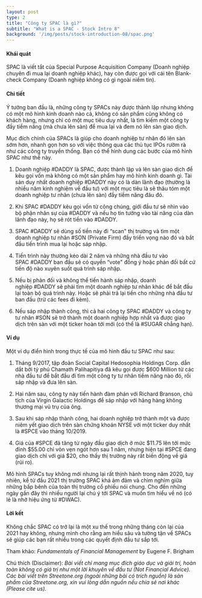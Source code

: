 ```yaml
---
layout: post
type: 2
title: "Công ty SPAC là gì?"
subtitle: "What is a SPAC - Stock Intro 8"
background: '/img/posts/stock-introduction-08/spac.png'
---
```


#### Khái quát

SPAC là viết tắt của Special Purpose Acquisition Company (Doanh nghiệp chuyên đi mua lại doanh nghiệp khác), hay còn được gọi với cái tên Blank-check Company (Doanh nghiệp không có gì ngoài niềm tin).

#### Chi tiết

Ý tưởng ban đầu là, những công ty SPACs này được thành lập nhưng không có một mô hình kinh doanh nào cả, không có sản phẩm cũng không có khách hàng, nhưng chỉ có một mục tiêu duy nhất, là tìm kiếm một công ty đầy tiềm năng (mà chưa lên sàn) để mua lại và đem nó lên sàn giao dịch.

Mục đích chính của SPACs là giúp cho doanh nghiệp tư nhân đó lên sàn sớm hơn, nhanh gọn hơn so với việc thông qua các thủ tục IPOs rườm rà như các công ty truyền thống. Bạn có thể hình dung các bước của mô hình SPAC như thế này.

1. Doanh nghiệp #DADDY là SPAC, được thành lập và lên sàn giao dịch để kêu gọi vốn mà không có một sản phẩm hay mô hình kinh doanh gì. Tài sản duy nhất doanh nghiệp #DADDY này có là dàn lãnh đạo (thường là nhiều năm kinh nghiệm về đầu tư) với một mục tiêu là sẽ thâu tóm một doanh nghiệp tư nhân (chưa lên sàn) đầy tiềm năng đâu đó.

2. Khi SPAC #DADDY kêu gọi vốn từ công chúng, giới đầu tư sẽ nhìn vào bộ phận nhân sự của #DADDY và nếu họ tin tưởng vào tài năng của dàn lãnh đạo này, họ sẽ rót tiền vào #DADDY.

3. SPAC #DADDY sẽ dùng số tiền này đi “scan" thị trường và tìm một doanh nghiệp tư nhân #SON (Private Firm) đầy triển vọng nào đó và bắt đầu tiến trình mua lại hoặc sáp nhập.

4. Tiến trình này thường kéo dài 2 năm và những nhà đầu tư vào SPAC #DADDY ban đầu sẽ có quyền “vote" đồng ý hoặc phản đối bất cứ tiến độ nào xuyên suốt quá trình sáp nhập.

5. Nếu bị phản đối và không thể tiến hành sáp nhập, doanh nghiệp #DADDY sẽ phải tìm một doanh nghiệp tư nhân khác để bắt đầu lại toàn bộ quá trình này. Hoặc sẽ phải trả lại tiền cho những nhà đầu tư ban đầu (trừ các fees đi kèm).

6. Nếu sáp nhập thành công, thì cả hai công ty SPAC #DADDY và công ty tư nhân #SON sẽ trở thành một doanh nghiệp hợp nhất và được giao dịch trên sàn với một ticker hoàn tới mới (có thể là #SUGAR chẳng hạn).

#### Ví dụ

Một ví dụ điển hình trong thực tế của mô hình đầu tư SPAC như sau:

1. Tháng 9/2017, tập đoàn Social Capital Hedosophia Holdings Corp. dẫn dắt bởi tỷ phú Chamath Palihapitiya đã kêu gọi được $600 Million từ các nhà đầu tư để bắt đầu đi tìm một công ty tư nhân tiềm năng nào đó, rồi sáp nhập và đưa lên sàn.

2. Hai năm sau, công ty này tiến hành đàm phán với Richard Branson, chủ tịch của Virgin Galactic Holdings để sáp nhập với hãng hàng không thương mại vũ trụ của ông.

3. Sau khi sáp nhập thành công, hai doanh nghiệp trở thành một và được niêm yết giao dịch trên sàn chứng khoán NYSE với một ticker duy nhất là #SPCE vào tháng 10/2019.

4. Giá của #SPCE đã tăng từ ngày đầu giao dịch ở mức $11.75 lên tới mức đỉnh $55.00 chỉ vỏn vẹn ngót hơn sau 1 năm, nhưng hiện tại #SPCE đang giao dịch chỉ với giá $20, cho thấy thị trường này rất biến động về giá (rủi ro).

Mô hình SPACs tuy không mới nhưng lại rất thịnh hành trong năm 2020, tuy nhiên, kể từ đầu 2021 thị trường SPAC khá ảm đảm và chìm nghỉm giữa những bấp bênh của toàn thị trường cổ phiếu nói chung. Cho đến những ngày gần đây thì nhiều người lại chú ý tới SPAC và muốn tìm hiểu về nó (có lẻ là nhờ hiệu ứng từ #DWAC).

#### Lời kết

Không chắc SPAC có trở lại là một xu thế trong những tháng còn lại của 2021 hay không, nhưng mình cho rằng am hiểu sâu và tường tận về SPACs sẽ giúp các bạn rất nhiều trong các quyết định đầu tư sắp tới.

Tham khảo: *Fundamentals of Financial Management* by Eugene F. Brigham

Chú thích (Disclaimer):
*Bài viết chỉ mang mục đích giáo dục và giải trí, hoàn toàn không có giá trị như một lời khuyên về đầu tư (Not Financial Advice).*
*Các bài viết trên Streetone.org (ngoài những bài có trích nguồn) là sản phẩm của Streetone.org, xin vui lòng dẫn nguồn nếu chia sẻ nơi khác (Please cite us).*